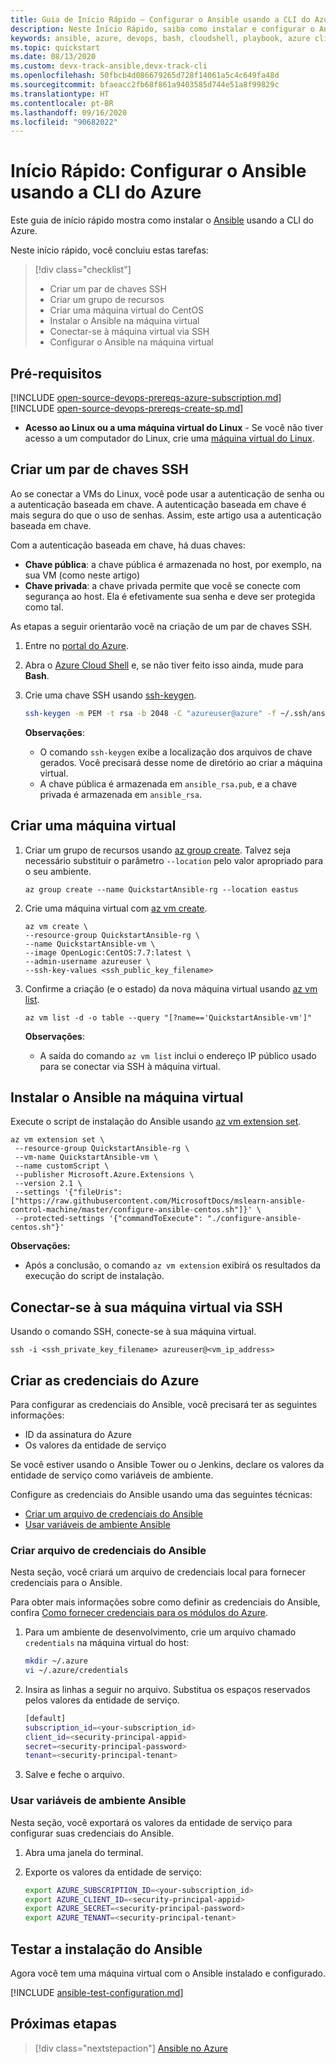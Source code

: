 ```yaml
---
title: Guia de Início Rápido – Configurar o Ansible usando a CLI do Azure
description: Neste Início Rápido, saiba como instalar e configurar o Ansible para gerenciar recursos do Azure no Ubuntu, no CentOS e no SLES
keywords: ansible, azure, devops, bash, cloudshell, playbook, azure cli
ms.topic: quickstart
ms.date: 08/13/2020
ms.custom: devx-track-ansible,devx-track-cli
ms.openlocfilehash: 50fbcb4d086679265d728f14061a5c4c649fa48d
ms.sourcegitcommit: bfaeacc2fb68f861a9403585d744e51a8f99829c
ms.translationtype: HT
ms.contentlocale: pt-BR
ms.lasthandoff: 09/16/2020
ms.locfileid: "90682022"
---
```

# <a name="quickstart-configure-ansible-using-azure-cli"></a>Início Rápido: Configurar o Ansible usando a CLI do Azure

Este guia de início rápido mostra como instalar o [Ansible](https://docs.ansible.com/) usando a CLI do Azure.

Neste início rápido, você concluiu estas tarefas:

> [!div class="checklist"]
> * Criar um par de chaves SSH
> * Criar um grupo de recursos
> * Criar uma máquina virtual do CentOS 
> * Instalar o Ansible na máquina virtual
> * Conectar-se à máquina virtual via SSH
> * Configurar o Ansible na máquina virtual

## <a name="prerequisites"></a>Pré-requisitos

[!INCLUDE [open-source-devops-prereqs-azure-subscription.md](../includes/open-source-devops-prereqs-azure-subscription.md)]
[!INCLUDE [open-source-devops-prereqs-create-sp.md](../includes/open-source-devops-prereqs-create-service-principal.md)]
- **Acesso ao Linux ou a uma máquina virtual do Linux** - Se você não tiver acesso a um computador do Linux, crie uma [máquina virtual do Linux](/azure/virtual-network/quick-create-cli).

## <a name="create-an-ssh-key-pair"></a>Criar um par de chaves SSH

Ao se conectar a VMs do Linux, você pode usar a autenticação de senha ou a autenticação baseada em chave. A autenticação baseada em chave é mais segura do que o uso de senhas. Assim, este artigo usa a autenticação baseada em chave.

Com a autenticação baseada em chave, há duas chaves:

- **Chave pública**: a chave pública é armazenada no host, por exemplo, na sua VM (como neste artigo)
- **Chave privada**: a chave privada permite que você se conecte com segurança ao host. Ela é efetivamente sua senha e deve ser protegida como tal.
        
As etapas a seguir orientarão você na criação de um par de chaves SSH.

1. Entre no [portal do Azure](https://portal.azure.com).

1. Abra o [Azure Cloud Shell](/azure/cloud-shell/overview) e, se não tiver feito isso ainda, mude para **Bash**.

1. Crie uma chave SSH usando [ssh-keygen](https://www.ssh.com/ssh/keygen/).

    ```bash
    ssh-keygen -m PEM -t rsa -b 2048 -C "azureuser@azure" -f ~/.ssh/ansible_rsa -N ""
    ```

    **Observações**:

    - O comando `ssh-keygen` exibe a localização dos arquivos de chave gerados. Você precisará desse nome de diretório ao criar a máquina virtual.
    - A chave pública é armazenada em `ansible_rsa.pub`, e a chave privada é armazenada em `ansible_rsa`.

## <a name="create-a-virtual-machine"></a>Criar uma máquina virtual

1. Criar um grupo de recursos usando [az group create](/cli/azure/group#az-group-create). Talvez seja necessário substituir o parâmetro `--location` pelo valor apropriado para o seu ambiente.

    ```azurecli
    az group create --name QuickstartAnsible-rg --location eastus
    ```

1. Crie uma máquina virtual com [az vm create](/cli/azure/vm#az-vm-create).

    ```azurecli
    az vm create \
    --resource-group QuickstartAnsible-rg \
    --name QuickstartAnsible-vm \
    --image OpenLogic:CentOS:7.7:latest \
    --admin-username azureuser \
    --ssh-key-values <ssh_public_key_filename>
    ```

1. Confirme a criação (e o estado) da nova máquina virtual usando [az vm list](/cli/azure/vm#az-vm-list).

    ```azurecli
    az vm list -d -o table --query "[?name=='QuickstartAnsible-vm']"
    ```

    **Observações**:

    - A saída do comando `az vm list` inclui o endereço IP público usado para se conectar via SSH à máquina virtual.

## <a name="install-ansible-on-the-virtual-machine"></a>Instalar o Ansible na máquina virtual

Execute o script de instalação do Ansible usando [az vm extension set](/cli/azure/vm/extension?#az-vm-extension-set).

```azurecli
az vm extension set \
 --resource-group QuickstartAnsible-rg \
 --vm-name QuickstartAnsible-vm \
 --name customScript \
 --publisher Microsoft.Azure.Extensions \
 --version 2.1 \
 --settings '{"fileUris":["https://raw.githubusercontent.com/MicrosoftDocs/mslearn-ansible-control-machine/master/configure-ansible-centos.sh"]}' \
 --protected-settings '{"commandToExecute": "./configure-ansible-centos.sh"}'
```

**Observações:**

- Após a conclusão, o comando `az vm extension` exibirá os resultados da execução do script de instalação.

## <a name="connect-to-your-virtual-machine-via-ssh"></a>Conectar-se à sua máquina virtual via SSH

Usando o comando SSH, conecte-se à sua máquina virtual.

```azurecli
ssh -i <ssh_private_key_filename> azureuser@<vm_ip_address>
```

## <a name="create-azure-credentials"></a>Criar as credenciais do Azure

Para configurar as credenciais do Ansible, você precisará ter as seguintes informações:

* ID da assinatura do Azure
* Os valores da entidade de serviço

Se você estiver usando o Ansible Tower ou o Jenkins, declare os valores da entidade de serviço como variáveis de ambiente.

Configure as credenciais do Ansible usando uma das seguintes técnicas:

- [Criar um arquivo de credenciais do Ansible](#file-credentials)
- [Usar variáveis de ambiente Ansible](#env-credentials)

### <a name="span-idfile-credentials-create-ansible-credentials-file"></a><span id="file-credentials"/> Criar arquivo de credenciais do Ansible

Nesta seção, você criará um arquivo de credenciais local para fornecer credenciais para o Ansible.

Para obter mais informações sobre como definir as credenciais do Ansible, confira [Como fornecer credenciais para os módulos do Azure](https://docs.ansible.com/ansible/guide_azure.html#providing-credentials-to-azure-modules).

1. Para um ambiente de desenvolvimento, crie um arquivo chamado `credentials` na máquina virtual do host:

    ```bash
    mkdir ~/.azure
    vi ~/.azure/credentials
    ```

1. Insira as linhas a seguir no arquivo. Substitua os espaços reservados pelos valores da entidade de serviço.

    ```bash
    [default]
    subscription_id=<your-subscription_id>
    client_id=<security-principal-appid>
    secret=<security-principal-password>
    tenant=<security-principal-tenant>
    ```

1. Salve e feche o arquivo.

### <a name="span-idenv-credentialsuse-ansible-environment-variables"></a><span id="env-credentials"/>Usar variáveis de ambiente Ansible

Nesta seção, você exportará os valores da entidade de serviço para configurar suas credenciais do Ansible.

1. Abra uma janela do terminal.

1. Exporte os valores da entidade de serviço:

    ```bash
    export AZURE_SUBSCRIPTION_ID=<your-subscription_id>
    export AZURE_CLIENT_ID=<security-principal-appid>
    export AZURE_SECRET=<security-principal-password>
    export AZURE_TENANT=<security-principal-tenant>
    ```

## <a name="test-ansible-installation"></a>Testar a instalação do Ansible

Agora você tem uma máquina virtual com o Ansible instalado e configurado.

[!INCLUDE [ansible-test-configuration.md](includes/ansible-test-configuration.md)]

## <a name="next-steps"></a>Próximas etapas

> [!div class="nextstepaction"]
> [Ansible no Azure](/azure/developer/Ansible)